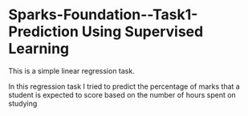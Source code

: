 # Sparks-Foundation--Task1- Prediction Using Supervised Learning
This is a simple linear regression task.

In this regression task I tried to predict the percentage of marks that a student is expected to score based on the number of hours spent on studying
